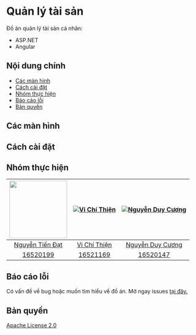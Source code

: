 # Quản lý tài sản
Đồ án quản lý tài sản cá nhân:
- ASP.NET
- Angular

## Nội dung chính
- [Các màn hình](các-màn-hình)
- [Cách cài đặt](cách-cài-dặt)
- [Nhóm thực hiện](nhóm-thực-hiện)
- [Báo cáo lỗi](báo-cáo-lỗi)
- [Bản quyền](bản-quyền)
## Các màn hình
## Cách cài đặt
## Nhóm thực hiện
| [<img src="https://github.com/NTD98.png" width="150">](https://github.com/NTD98) | [![Vi Chí Thiện](https://github.com/tvc12.png?size=150)](https://github.com/tvc12) | [![Nguyễn Duy Cương](https://github.com/cuongw.png?size=150)](https://github.com/cuong) |
| :---: | :---: | :---: |
| [Nguyễn Tiến Đạt](https://github.com/NTD98) | [Vi Chí Thiện](https://github.com/tvc12) | [Nguyễn Duy Cương](https://github.com/cuongw) | 
| [16520199](https://github.com/NTD98) | [16521169](https://github.com/tvc12) | [16520147](https://github.com/cuongw) |
## Báo cáo lỗi
Có vấn đề về bug hoặc muốn tìm hiểu về đồ án. Mở ngay issues [tại đây.](https://github.com/NTD98/ASP_ANGULAR/issues/new) 
## Bản quyền
[Apache License 2.0](https://github.com/NTD98/ASP_ANGULAR/blob/master/LICENSE)
